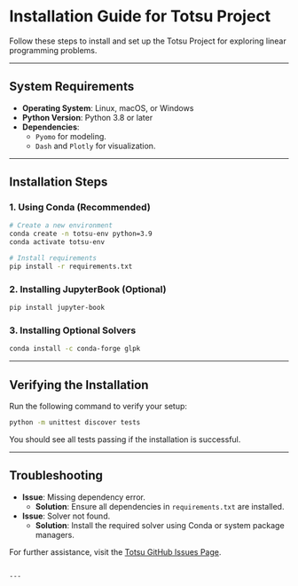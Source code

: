 # Installation Guide for Totsu Project

Follow these steps to install and set up the Totsu Project for exploring linear programming problems.

---

## **System Requirements**
- **Operating System**: Linux, macOS, or Windows
- **Python Version**: Python 3.8 or later
- **Dependencies**:
  - `Pyomo` for modeling.
  - `Dash` and `Plotly` for visualization.

---

## **Installation Steps**

### **1. Using Conda (Recommended)**
```bash
# Create a new environment
conda create -n totsu-env python=3.9
conda activate totsu-env

# Install requirements
pip install -r requirements.txt
```

### **2. Installing JupyterBook (Optional)**
```bash
pip install jupyter-book
```

### **3. Installing Optional Solvers**
```bash
conda install -c conda-forge glpk
```

---

## **Verifying the Installation**
Run the following command to verify your setup:
```bash
python -m unittest discover tests
```

You should see all tests passing if the installation is successful.

---

## **Troubleshooting**
- **Issue**: Missing dependency error.
  - **Solution**: Ensure all dependencies in `requirements.txt` are installed.
- **Issue**: Solver not found.
  - **Solution**: Install the required solver using Conda or system package managers.

For further assistance, visit the [Totsu GitHub Issues Page](https://github.com/your-repo-url/issues).
```

---
